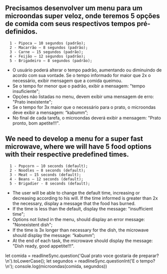 ## Precisamos desenvolver um menu para um microondas super veloz, onde teremos 5 opções de comida com seus respectivos tempos pré-definidos. 

      1 - Pipoca – 10 segundos (padrão);
      2 - Macarrão – 8 segundos (padrão);
      3 - Carne – 15 segundos (padrão);
      4 - Feijão – 12 segundos (padrão);
      5 - Brigadeiro – 8 segundos (padrão); 

- O usuário poderá alterar o tempo padrão, aumentando ou diminuindo de acordo com sua vontade. Se o tempo informado for maior que 2x o necessário, exibir mensagem que a comida queimou.
- Se o tempo for menor que o padrão, exibir a mensagem: "tempo insuficiente"; 
- Opções não listadas no menu, devem exibir uma mensagem de erro: "Prato inexistente";
- Se o tempo for 3x maior que o necessário para o prato, o microondas deve exibir a mensagem: “kabumm”;
- No final de cada tarefa, o microondas deverá exibir a mensagem: "Prato pronto, bom apetite!!!".

## We need to develop a menu for a super fast microwave, where we will have 5 food options with their respective predefined times.

      1 - Popcorn – 10 seconds (default);
      2 - Noodles – 8 seconds (default);
      3 - Meat – 15 seconds (default);
      4 - Beans – 12 seconds (default);
      5 - Brigadier - 8 seconds (default);

- The user will be able to change the default time, increasing or decreasing according to his will. If the time informed is greater than 2x the necessary, display a message that the food has burned.
- If the time is less than the default, display the message: "insufficient time";
- Options not listed in the menu, should display an error message: "Nonexistent dish";
- If the time is 3x longer than necessary for the dish, the microwave should display the message: “kabumm”;
- At the end of each task, the microwave should display the message: "Dish ready, good appetite!!!".

let comida = readlineSync.question('Qual prato voce gostaria de preparar?\n').toLowerCase();
  let segundos = readlineSync.questionInt('E o tempo?\n');
console.log(microondas(comida, segundos))
